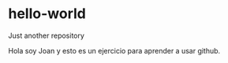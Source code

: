 # hello-world
Just another repository

Hola soy Joan y esto es un ejercicio para aprender a usar github.

